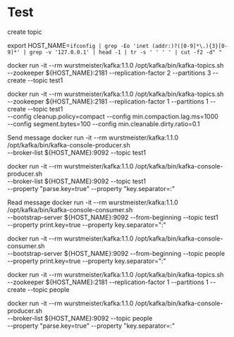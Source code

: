 # Test

create topic 

export HOST_NAME=`ifconfig | grep -Eo 'inet (addr:)?([0-9]*\.){3}[0-9]*' | grep -v '127.0.0.1' | head -1 | tr -s ' ' ' ' | cut -f2 -d" "`

docker run -it --rm wurstmeister/kafka:1.1.0 /opt/kafka/bin/kafka-topics.sh \
 --zookeeper ${HOST_NAME}:2181 --replication-factor 2 --partitions 3 --create --topic test1
 
docker run -it --rm wurstmeister/kafka:1.1.0 /opt/kafka/bin/kafka-topics.sh \
 --zookeeper ${HOST_NAME}:2181 --replication-factor 1 --partitions 1 --create --topic test1 \
 --config cleanup.policy=compact --config min.compaction.lag.ms=1000 \
 --config segment.bytes=100 --config min.cleanable.dirty.ratio=0.1

Send message 
docker run -it --rm wurstmeister/kafka:1.1.0 /opt/kafka/bin/kafka-console-producer.sh \
 --broker-list ${HOST_NAME}:9092 --topic test1

docker run -it --rm wurstmeister/kafka:1.1.0 /opt/kafka/bin/kafka-console-producer.sh \
 --broker-list ${HOST_NAME}:9092 --topic test1 \
 --property "parse.key=true" --property "key.separator=:"



Read message
docker run -it --rm wurstmeister/kafka:1.1.0 /opt/kafka/bin/kafka-console-consumer.sh \
 --bootstrap-server ${HOST_NAME}:9092 --from-beginning --topic test1 \
 --property print.key=true --property key.separator=":"



docker run -it --rm wurstmeister/kafka:1.1.0 /opt/kafka/bin/kafka-console-consumer.sh \
 --bootstrap-server ${HOST_NAME}:9092 --from-beginning --topic people \
 --property print.key=true --property key.separator=":"



docker run -it --rm wurstmeister/kafka:1.1.0 /opt/kafka/bin/kafka-topics.sh \
 --zookeeper ${HOST_NAME}:2181 --replication-factor 1 --partitions 1 --create --topic people


docker run -it --rm wurstmeister/kafka:1.1.0 /opt/kafka/bin/kafka-console-producer.sh \
 --broker-list ${HOST_NAME}:9092 --topic people \
 --property "parse.key=true" --property "key.separator=:"